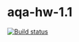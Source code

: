 # aqa-hw-1.1
[![Build status](https://ci.appveyor.com/api/projects/status/6mu57rpklw2931s1?svg=true)](https://ci.appveyor.com/project/denis290788/aqa-hw-1-1)
